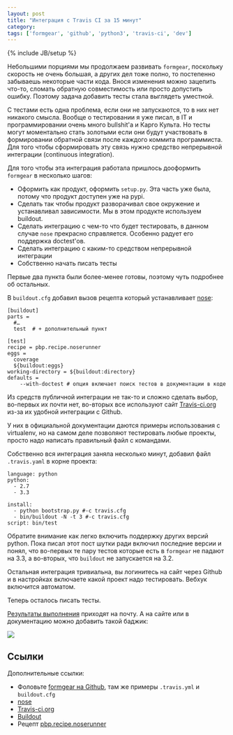 ```yaml
---
layout: post
title: "Интеграция с Travis CI за 15 минут"
category: 
tags: ['formgear', 'github', 'python3', 'travis-ci', 'dev']
---
```

{% include JB/setup %}

Небольшими порциями мы продолжаем развивать `formgear`, поскольку скорость не очень большая, а других дел тоже полно, то постепенно забываешь некоторые части кода. Внося изменения можно зацепить что-то, сломать обратную совместимость или просто допустить ошибку. Поэтому задача добавить тесты стала выглядеть уместной. 

С тестами есть одна проблема, если они не запускаются, то в них нет никакого смысла. Вообще о тестировании я уже писал, в IT и программировании очень много bullshit'а и Карго Культа. Но тесты могут моментально стать золотыми если они будут участвовать в формировании обратной связи после каждого коммита программиста. Для того чтобы сформировать эту связь нужно средство непрерывной интеграции (continuous integration).

Для того чтобы эта интеграция работала пришлось дооформить `formgear` в несколько шагов:

- Оформить как продукт, оформить `setup.py`. Эта часть уже была, потому что продукт доступен уже на pypi.
- Сделать так чтобы продукт разворачивал свое окружение и устанавливал зависимости. Мы в этом продукте используем buildout.
- Сделать интеграцию с чем-то что будет тестировать, в данном случае `nose` прекрасно справляется. Особенно радует его поддержка doctest'ов.
- Сделать интеграцию с каким-то средством непрерывной интеграции
- Собственно начать писать тесты

Первые два пункта были более-менее готовы, поэтому чуть подробнее об остальных.

В `buildout.cfg` добавил вызов рецепта который устанавливает [nose](https://readthedocs.org/docs/nose/):

    [buildout]
    parts = 
      #…
      test  # + дополнительный пункт 
      
    [test]
    recipe = pbp.recipe.noserunner
    eggs = 
      coverage
      ${buildout:eggs}
    working-directory = ${buildout:directory}
    defaults =
        --with-doctest # опция включает поиск тестов в документации в коде

Из средств публичной интеграции не так-то и сложно сделать выбор, во-первых их почти нет, во-вторых все используют сайт [Travis-ci.org](https://travis-ci.org/) из-за их удобной интеграции с Github. 

У них в официальной документации даются примеры использования с virtualenv, но на самом деле позволяют тестировать любые проекты, просто надо написать правильный файл с командами.

Собственно вся интеграция заняла несколько минут, добавил файл `.travis.yaml` в корне проекта:

    language: python
    python:
      - 2.7
      - 3.3

    install:
      - python bootstrap.py #-c travis.cfg
      - bin/buildout -N -t 3 #-c travis.cfg
    script: bin/test
    
Обратите внимание как легко включить поддержку других версий python. Пока писал этот пост шутки ради включил последние версии и понял, что во-первых те пару тестов которые есть в `formgear` не падают на 3.3, а во-вторых, что `buildout` не запускается на 3.2.

Остальная интеграция тривиальна, вы логинитесь на сайт через Github и в настройках включаете какой проект надо тестировать. Вебхук включится автоматом.

Теперь осталось писать тесты. 

[Результаты выполнения](https://travis-ci.org/xen/formgear) приходят на почту. А на сайте или в документацию можно добавить такой баджик:

<a href="https://travis-ci.org/xen/formgear"><img  src="https://secure.travis-ci.org/xen/formgear.png"></a>

## Ссылки

Дополнительные ссылки:

- Фоловьте [formgear на Github](https://github.com/xen/formgear), там же примеры `.travis.yml` и `buildout.cfg`
- [nose](https://readthedocs.org/docs/nose/)
- [Travis-ci.org](https://travis-ci.org/)
- [Buildout](http://buildout.org/)
- Рецепт [pbp.recipe.noserunner](http://pypi.python.org/pypi/pbp.recipe.noserunner)

